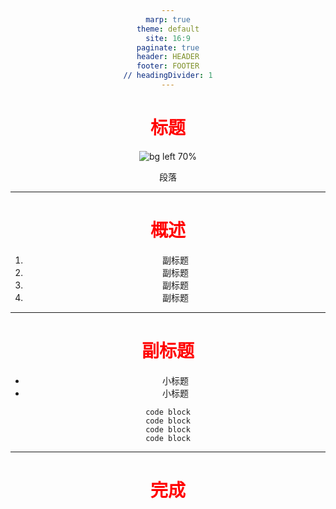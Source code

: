 ```yaml
---
marp: true
theme: default
site: 16:9
paginate: true
header: HEADER
footer: FOOTER
// headingDivider: 1
---
```



# 标题
<!--
_header: ""
_footer: ""
_paginate: hold
-->
![bg left 70%](https://growi.org/assets/images/growi-logo.svg)

段落

---
# 概述
1. 副标题
1. 副标题
1. 副标题
1. 副标题

---
<style scoped>
h1 {
    color: red;
}
</style>
# 副标题
- 小标题
- 小标题
```
code block
code block
code block
code block
```

---
<style scoped>
* {
    text-align: center
}
</style>
# 完成